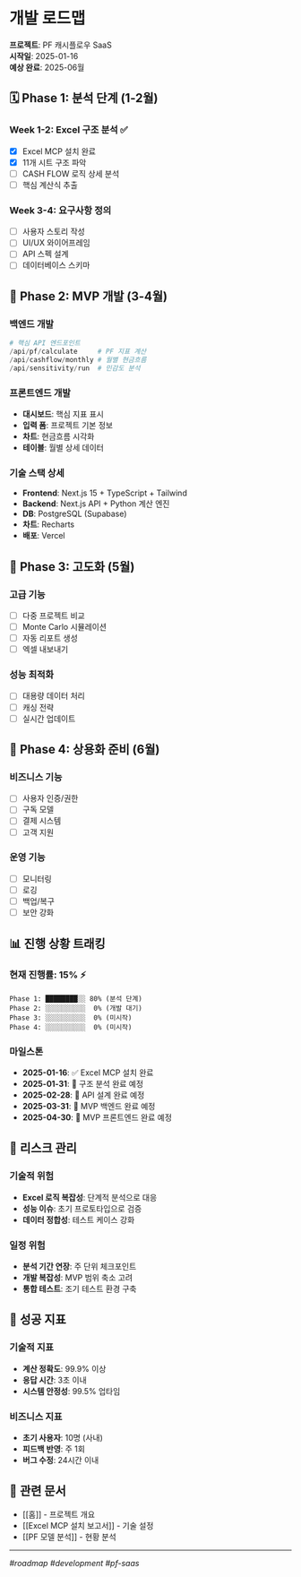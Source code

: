 # 개발 로드맵

**프로젝트**: PF 캐시플로우 SaaS  
**시작일**: 2025-01-16  
**예상 완료**: 2025-06월

## 🗓 Phase 1: 분석 단계 (1-2월)

### Week 1-2: Excel 구조 분석 ✅
- [x] Excel MCP 설치 완료
- [x] 11개 시트 구조 파악
- [ ] CASH FLOW 로직 상세 분석
- [ ] 핵심 계산식 추출

### Week 3-4: 요구사항 정의
- [ ] 사용자 스토리 작성
- [ ] UI/UX 와이어프레임
- [ ] API 스펙 설계
- [ ] 데이터베이스 스키마

## 🚀 Phase 2: MVP 개발 (3-4월)

### 백엔드 개발
```python
# 핵심 API 엔드포인트
/api/pf/calculate     # PF 지표 계산
/api/cashflow/monthly # 월별 현금흐름  
/api/sensitivity/run  # 민감도 분석
```

### 프론트엔드 개발
- **대시보드**: 핵심 지표 표시
- **입력 폼**: 프로젝트 기본 정보
- **차트**: 현금흐름 시각화
- **테이블**: 월별 상세 데이터

### 기술 스택 상세
- **Frontend**: Next.js 15 + TypeScript + Tailwind
- **Backend**: Next.js API + Python 계산 엔진
- **DB**: PostgreSQL (Supabase)
- **차트**: Recharts
- **배포**: Vercel

## 🔧 Phase 3: 고도화 (5월)

### 고급 기능
- [ ] 다중 프로젝트 비교
- [ ] Monte Carlo 시뮬레이션  
- [ ] 자동 리포트 생성
- [ ] 엑셀 내보내기

### 성능 최적화
- [ ] 대용량 데이터 처리
- [ ] 캐싱 전략
- [ ] 실시간 업데이트

## 🎯 Phase 4: 상용화 준비 (6월)

### 비즈니스 기능
- [ ] 사용자 인증/권한
- [ ] 구독 모델
- [ ] 결제 시스템
- [ ] 고객 지원

### 운영 기능  
- [ ] 모니터링
- [ ] 로깅
- [ ] 백업/복구
- [ ] 보안 강화

## 📊 진행 상황 트래킹

### 현재 진행률: 15% ⚡
```
Phase 1: ████████░░ 80% (분석 단계)
Phase 2: ░░░░░░░░░░  0% (개발 대기)
Phase 3: ░░░░░░░░░░  0% (미시작)
Phase 4: ░░░░░░░░░░  0% (미시작)
```

### 마일스톤
- **2025-01-16**: ✅ Excel MCP 설치 완료
- **2025-01-31**: 🎯 구조 분석 완료 예정
- **2025-02-28**: 🎯 API 설계 완료 예정  
- **2025-03-31**: 🎯 MVP 백엔드 완료 예정
- **2025-04-30**: 🎯 MVP 프론트엔드 완료 예정

## 🚨 리스크 관리

### 기술적 위험
- **Excel 로직 복잡성**: 단계적 분석으로 대응
- **성능 이슈**: 초기 프로토타입으로 검증
- **데이터 정합성**: 테스트 케이스 강화

### 일정 위험  
- **분석 기간 연장**: 주 단위 체크포인트
- **개발 복잡성**: MVP 범위 축소 고려
- **통합 테스트**: 조기 테스트 환경 구축

## 🎁 성공 지표

### 기술적 지표
- **계산 정확도**: 99.9% 이상
- **응답 시간**: 3초 이내  
- **시스템 안정성**: 99.5% 업타임

### 비즈니스 지표
- **초기 사용자**: 10명 (사내)
- **피드백 반영**: 주 1회
- **버그 수정**: 24시간 이내

## 🔗 관련 문서
- [[홈]] - 프로젝트 개요
- [[Excel MCP 설치 보고서]] - 기술 설정
- [[PF 모델 분석]] - 현황 분석

---
*#roadmap #development #pf-saas*
